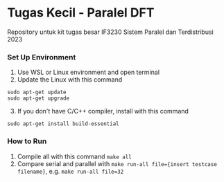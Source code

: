 # Tugas Kecil - Paralel DFT
Repository untuk kit tugas besar IF3230 Sistem Paralel dan Terdistribusi 2023

### Set Up Environment
1. Use WSL or Linux environment and open terminal
2. Update the Linux with this command
```
sudo apt-get update
sudo apt-get upgrade
```
3. If you don't have C/C++ compiler, install with this command
```
sudo apt-get install build-essential
```

### How to Run
1. Compile all with this command `make all`
2. Compare serial and parallel with `make run-all file={insert testcase filename}`, e.g. `make run-all file=32`
